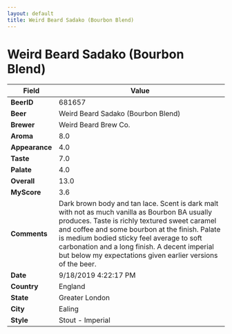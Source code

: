 ```yaml
---
layout: default
title: Weird Beard Sadako (Bourbon Blend)
---
```


# Weird Beard Sadako (Bourbon Blend)

| Field         | Value     |
|---------------|-----------|
| **BeerID** | 681657 |
| **Beer** | Weird Beard Sadako (Bourbon Blend) |
| **Brewer** | Weird Beard Brew Co. |
| **Aroma** | 8.0 |
| **Appearance** | 4.0 |
| **Taste** | 7.0 |
| **Palate** | 4.0 |
| **Overall** | 13.0 |
| **MyScore** | 3.6 |
| **Comments** | Dark brown body and tan lace. Scent is dark malt with not as much vanilla as Bourbon BA usually produces. Taste is richly textured sweet caramel and coffee and some bourbon at the finish. Palate is medium bodied sticky feel average to soft carbonation and a long finish. A decent imperial but below my expectations given earlier versions of the beer. |
| **Date** | 9/18/2019 4:22:17 PM |
| **Country** | England |
| **State** | Greater London |
| **City** | Ealing |
| **Style** | Stout - Imperial |
